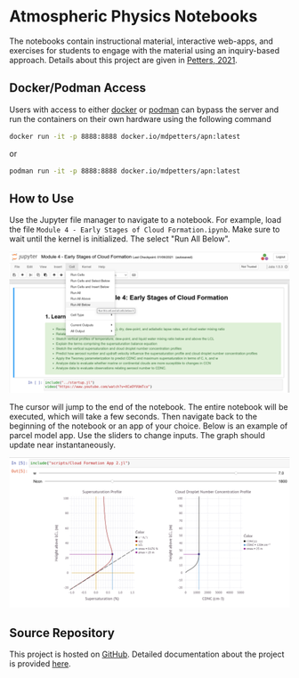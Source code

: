 # Atmospheric Physics Notebooks

The notebooks contain instructional material, interactive web-apps, and exercises for students to engage with the material using an inquiry-based approach. Details about this project are given in [Petters, 2021](https://journals.ametsoc.org/view/journals/bams/102/3/BAMS-D-20-0072.1.xml). 

## Docker/Podman Access

Users with access to either [docker](https://docs.docker.com/get-docker/) or [podman](https://podman.io/getting-started/installation) can bypass the server and run the containers on their own hardware using the following command

```bash
docker run -it -p 8888:8888 docker.io/mdpetters/apn:latest
```

or

```bash
podman run -it -p 8888:8888 docker.io/mdpetters/apn:latest
```

## How to Use

Use the Jupyter file manager to navigate to a notebook. For example, load the file ```Module 4 - Early Stages of Cloud Formation.ipynb```. Make sure to wait until the kernel is initialized. The select "Run All Below".  

![](assets/module.png)

The cursor will jump to the end of the notebook. The entire notebook will be executed, which will take a few seconds. Then navigate back to the beginning of the notebook or an app of your choice. Below is an example of parcel model app. Use the sliders to change inputs. The graph should update near instantaneously. 

![](assets/model.png)

## Source Repository

This project is hosted on [GitHub](https://github.com/mdpetters/Atmospheric-Physics-Notebooks). Detailed documentation about the project is provided [here](https://mdpetters.github.io/Atmospheric-Physics-Notebooks/v2008/).  

